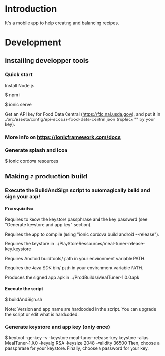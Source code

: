 # Introduction

It's a mobile app to help creating and balancing recipes.

# Development

## Installing developper tools

### Quick start

Install Node.js

$ npm i

$ ionic serve

Get an API key for Food Data Central (https://fdc.nal.usda.gov/), and put it in ./src/assets/config/api-access-food-data-central.json (replace "<your-key-here>" by your key).

### More info on https://ionicframework.com/docs

### Generate splash and icon

$ ionic cordova resources

## Making a production build

### Execute the BuildAndSign script to automagically build and sign your app! 

#### Prerequisites

Requires to know the keystore passphrase and the key password (see "Generate keystore and app key" section).

Requires the app to compile (using "ionic cordova build android --release"). 

Requires the keystore in ../PlayStoreRessources/meal-tuner-release-key.keystore

Requires Android buildtools/ path in your environment variable PATH. 

Requires the Java SDK bin/ path in your environment variable PATH. 

Produces the signed app apk in ../ProdBuilds/MealTuner-1.0.0.apk

#### Execute the script

$ buildAndSign.sh

Note: Version and app name are hardcoded in the script. You can upgrade the script or edit what is hardcoded.

### Generate keystore and app key (only once)

$ keytool -genkey -v -keystore meal-tuner-release-key.keystore -alias MealTuner-1.0.0 -keyalg RSA -keysize 2048 -validity 36500
Then,    choose a passphrase for your keystore. 
Finally, choose a password   for your key. 
